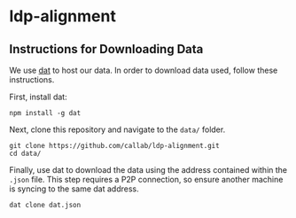 # ldp-alignment

## Instructions for Downloading Data
We use [dat](https://datproject.org/) to host our data. In order to download data used, follow these instructions.

First, install dat:
```{bash}
npm install -g dat
```

Next, clone this repository and navigate to the `data/` folder.
```{bash}
git clone https://github.com/callab/ldp-alignment.git
cd data/
```

Finally, use dat to download the data using the address contained within the `.json` file. This step requires a P2P connection, so ensure another machine is syncing to the same dat address.  
```{bash}
dat clone dat.json
```